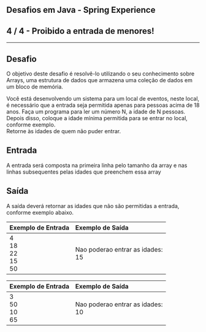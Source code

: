 Desafios em Java - Spring Experience
------------------------------------
4 / 4 - Proibido a entrada de menores!
--------------------------------------

* * *

Desafio
-------

O objetivo deste desafio é resolvê-lo utilizando o seu conhecimento sobre Arrays, uma estrutura de dados que armazena
uma coleção de dados em um bloco de memória.

Você está desenvolvendo um sistema para um local de eventos, neste local, é necessário que a entrada seja permitida
apenas para pessoas acima de 18 anos. Faça um programa para ler um número N, a idade de N pessoas. Depois disso, coloque
a idade mínima permitida para se entrar no local, conforme exemplo.  
Retorne às idades de quem não puder entrar.

Entrada
-------

A entrada será composta na primeira linha pelo tamanho da array e nas linhas subsequentes pelas idades que preenchem
essa array

Saída
-----

A saída deverá retornar as idades que não são permitidas a entrada, conforme exemplo abaixo.

| Exemplo de Entrada            | Exemplo de Saída                    |
|:------------------------------|:------------------------------------|
| 4<br>18<br>22<br>15<br>50<br> | Nao poderao entrar as idades:<br>15 |

| Exemplo de Entrada  | Exemplo de Saída                    |
|:--------------------|:------------------------------------|
| 3<br>50<br>10<br>65 | Nao poderao entrar as idades:<br>10 |
